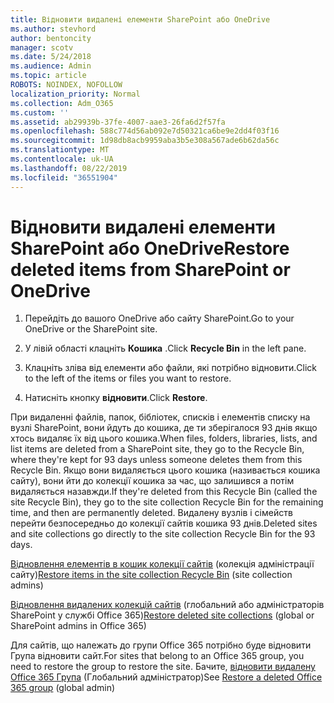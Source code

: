 ```yaml
---
title: Відновити видалені елементи SharePoint або OneDrive
ms.author: stevhord
author: bentoncity
manager: scotv
ms.date: 5/24/2018
ms.audience: Admin
ms.topic: article
ROBOTS: NOINDEX, NOFOLLOW
localization_priority: Normal
ms.collection: Adm_O365
ms.custom: ''
ms.assetid: ab29939b-37fe-4007-aae3-26fa6d2f57fa
ms.openlocfilehash: 588c774d56ab092e7d50321ca6be9e2dd4f03f16
ms.sourcegitcommit: 1d98db8acb9959aba3b5e308a567ade6b62da56c
ms.translationtype: MT
ms.contentlocale: uk-UA
ms.lasthandoff: 08/22/2019
ms.locfileid: "36551904"
---
```

# <a name="restore-deleted-items-from-sharepoint-or-onedrive"></a><span data-ttu-id="2226d-102">Відновити видалені елементи SharePoint або OneDrive</span><span class="sxs-lookup"><span data-stu-id="2226d-102">Restore deleted items from SharePoint or OneDrive</span></span>

1. <span data-ttu-id="2226d-103">Перейдіть до вашого OneDrive або сайту SharePoint.</span><span class="sxs-lookup"><span data-stu-id="2226d-103">Go to your OneDrive or the SharePoint site.</span></span>
    
2. <span data-ttu-id="2226d-104">У лівій області клацніть **Кошика** .</span><span class="sxs-lookup"><span data-stu-id="2226d-104">Click **Recycle Bin** in the left pane.</span></span> 
    
3. <span data-ttu-id="2226d-105">Клацніть зліва від елементи або файли, які потрібно відновити.</span><span class="sxs-lookup"><span data-stu-id="2226d-105">Click to the left of the items or files you want to restore.</span></span>
    
4. <span data-ttu-id="2226d-106">Натисніть кнопку **відновити**.</span><span class="sxs-lookup"><span data-stu-id="2226d-106">Click **Restore**.</span></span> 
    
<span data-ttu-id="2226d-107">При видаленні файлів, папок, бібліотек, списків і елементів списку на вузлі SharePoint, вони йдуть до кошика, де ти зберігалося 93 днів якщо хтось видаляє їх від цього кошика.</span><span class="sxs-lookup"><span data-stu-id="2226d-107">When files, folders, libraries, lists, and list items are deleted from a SharePoint site, they go to the Recycle Bin, where they're kept for 93 days unless someone deletes them from this Recycle Bin.</span></span> <span data-ttu-id="2226d-108">Якщо вони видаляється цього кошика (називається кошика сайту), вони йти до колекції кошика за час, що залишився а потім видаляється назавжди.</span><span class="sxs-lookup"><span data-stu-id="2226d-108">If they're deleted from this Recycle Bin (called the site Recycle Bin), they go to the site collection Recycle Bin for the remaining time, and then are permanently deleted.</span></span> <span data-ttu-id="2226d-109">Видалену вузлів і сімейств перейти безпосередньо до колекції сайтів кошика 93 днів.</span><span class="sxs-lookup"><span data-stu-id="2226d-109">Deleted sites and site collections go directly to the site collection Recycle Bin for the 93 days.</span></span>
  
<span data-ttu-id="2226d-110">[Відновлення елементів в кошик колекції сайтів](https://go.microsoft.com/fwlink/?linkid=867800) (колекція адміністрації сайту)</span><span class="sxs-lookup"><span data-stu-id="2226d-110">[Restore items in the site collection Recycle Bin](https://go.microsoft.com/fwlink/?linkid=867800) (site collection admins)</span></span> 
  
<span data-ttu-id="2226d-111">[Відновлення видалених колекцій сайтів](https://go.microsoft.com/fwlink/?linkid=867660) (глобальний або адміністраторів SharePoint у службі Office 365)</span><span class="sxs-lookup"><span data-stu-id="2226d-111">[Restore deleted site collections](https://go.microsoft.com/fwlink/?linkid=867660) (global or SharePoint admins in Office 365)</span></span> 
  
<span data-ttu-id="2226d-112">Для сайтів, що належать до групи Office 365 потрібно буде відновити Група відновити сайт.</span><span class="sxs-lookup"><span data-stu-id="2226d-112">For sites that belong to an Office 365 group, you need to restore the group to restore the site.</span></span> <span data-ttu-id="2226d-113">Бачите, [відновити видалену Office 365 Група](https://go.microsoft.com/fwlink/?linkid=867802) (Глобальний адміністратор)</span><span class="sxs-lookup"><span data-stu-id="2226d-113">See [Restore a deleted Office 365 group](https://go.microsoft.com/fwlink/?linkid=867802) (global admin)</span></span> 
  

